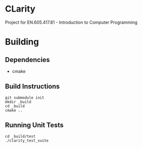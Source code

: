 # CLarity
Project for EN.605.417.81 - Introduction to Computer Programming

# Building

## Dependencies
* cmake

## Build Instructions
```
git submodule init
mkdir _build
cd _build
cmake ..
``` 

## Running Unit Tests
```
cd _build/test
./clarity_test_suite
```
